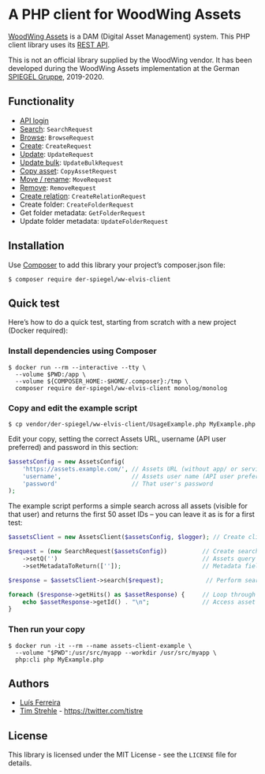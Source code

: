# A PHP client for WoodWing Assets

[WoodWing Assets](https://www.woodwing.com/en/digital-asset-management-system) is a DAM (Digital Asset Management) system.
This PHP client library uses its [REST API](https://helpcenter.woodwing.com/hc/en-us/sections/360008455892-APIs-REST).

This is not an official library supplied by the WoodWing vendor. 
It has been developed during the WoodWing Assets implementation at the German [SPIEGEL Gruppe](https://www.spiegelgruppe.de), 2019-2020.

## Functionality

* [API login](https://helpcenter.woodwing.com/hc/en-us/articles/360041851192-Assets-Server-REST-API-API-login)
* [Search](https://helpcenter.woodwing.com/hc/en-us/articles/360041851432-Assets-Server-REST-API-search): `SearchRequest`
* [Browse](https://helpcenter.woodwing.com/hc/en-us/articles/360042268711-Assets-Server-REST-API-browse): `BrowseRequest`
* [Create](https://helpcenter.woodwing.com/hc/en-us/articles/360042268771-Assets-Server-REST-API-create): `CreateRequest`
* [Update](https://helpcenter.woodwing.com/hc/en-us/articles/360042268971-Assets-Server-REST-API-update-check-in): `UpdateRequest`
* [Update bulk](https://helpcenter.woodwing.com/hc/en-us/articles/360042268991-Assets-Server-REST-API-updatebulk): `UpdateBulkRequest`
* [Copy asset](https://helpcenter.woodwing.com/hc/en-us/articles/360042268731-Assets-Server-REST-API-copy): `CopyAssetRequest`
* [Move / rename](https://helpcenter.woodwing.com/hc/en-us/articles/360042268891-Assets-Server-REST-API-move-rename): `MoveRequest`
* [Remove](https://helpcenter.woodwing.com/hc/en-us/articles/360041851352-Assets-Server-REST-API-remove): `RemoveRequest`
* [Create relation](https://helpcenter.woodwing.com/hc/en-us/articles/360042268751-Assets-Server-REST-API-create-relation): `CreateRelationRequest`  
* Create folder: `CreateFolderRequest`
* Get folder metadata: `GetFolderRequest`
* Update folder metadata: `UpdateFolderRequest`

## Installation

Use [Composer](https://getcomposer.org/) to add this library your project’s composer.json file:

```
$ composer require der-spiegel/ww-elvis-client
```

## Quick test 

Here’s how to do a quick test, starting from scratch with a new project (Docker required):

### Install dependencies using Composer

```
$ docker run --rm --interactive --tty \
  --volume $PWD:/app \
  --volume ${COMPOSER_HOME:-$HOME/.composer}:/tmp \
  composer require der-spiegel/ww-elvis-client monolog/monolog
```

### Copy and edit the example script

`$ cp vendor/der-spiegel/ww-elvis-client/UsageExample.php MyExample.php`

Edit your copy, setting the correct Assets URL, username (API user preferred) and password in this section:

```php
$assetsConfig = new AssetsConfig(
    'https://assets.example.com/', // Assets URL (without app/ or services/ postfix)
    'username',                    // Assets user name (API user preferred)
    'password'                     // That user's password
);
```

The example script performs a simple search across all assets (visible for that user)
and returns the first 50 asset IDs – you can leave it as is for a first test:

```php
$assetsClient = new AssetsClient($assetsConfig, $logger); // Create client

$request = (new SearchRequest($assetsConfig))          // Create search request
    ->setQ('')                                         // Assets query
    ->setMetadataToReturn(['']);                       // Metadata fields to return

$response = $assetsClient->search($request);            // Perform search

foreach ($response->getHits() as $assetResponse) {     // Loop through results
    echo $assetResponse->getId() . "\n";               // Access asset metadata
}
```

### Then run your copy

```
$ docker run -it --rm --name assets-client-example \
  --volume "$PWD":/usr/src/myapp --workdir /usr/src/myapp \
  php:cli php MyExample.php
```

## Authors

* [Luís Ferreira](https://github.com/lcpaf) 
* [Tim Strehle](https://github.com/tistre) - https://twitter.com/tistre

## License

This library is licensed under the MIT License - see the `LICENSE` file for details.
